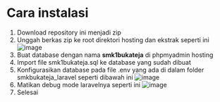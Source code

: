 # Cara instalasi
1. Download repository ini menjadi zip 
2. Unggah berkas zip ke root direktori hosting dan ekstrak seperti ini
    ![image](https://user-images.githubusercontent.com/62453385/149340501-4ea7e5fa-95d1-450b-b5ba-f35dd74dd15d.png)
3. Buat database dengan nama <b>smk1bukateja</b> di phpmyadmin hosting
4. Import file smk1bukateja.sql ke database yang sudah dibuat
5. Konfigurasikan database pada file .env yang ada di dalam folder smkbukateja_laravel seperti dibawah ini
    ![image](https://user-images.githubusercontent.com/62453385/149340767-e16fa511-9bf0-46db-af43-46efb6a0fb3f.png)
6. Matikan debug mode laravelnya seperti ini
    ![image](https://user-images.githubusercontent.com/62453385/149340877-47e1eac6-2ffe-47e1-b424-1d7c372e1a98.png)
7. Selesai
